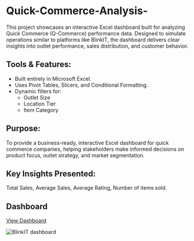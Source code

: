 # Quick-Commerce-Analysis-
This project showcases an interactive Excel dashboard built for analyzing Quick Commerce (Q-Commerce) performance data. Designed to simulate operations similar to platforms like BlinkIT, the dashboard delivers clear insights into outlet performance, sales distribution, and customer behavior.
## Tools & Features:
- Built entirely in Microsoft Excel.
- Uses Pivot Tables, Slicers, and Conditional Formatting.
- Dynamic filters for:
  - Outlet Size
  - Location Tier
  - Item Category

## Purpose:
To provide a business-ready, interactive Excel dashboard for quick commerce companies, helping stakeholders make informed decisions on product focus, outlet strategy, and market segmentation.

## Key Insights Presented:
Total Sales, Average Sales, Average Rating, Number of items sold.

## Dashboard
<a href="https://github.com/vishwasvishu10/Quick-Commerce-Analysis-/blob/main/BlinkIT%20dashboard.png">View Dashboard</a>


![BlinkIT dashboard](https://github.com/user-attachments/assets/08a1d73a-8473-4b9a-a285-c1ed983c3ff5)



